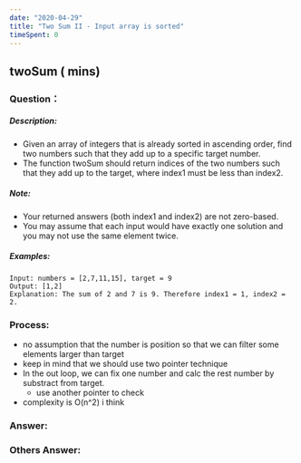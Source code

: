 ```yaml
---
date: "2020-04-29"
title: "Two Sum II - Input array is sorted"
timeSpent: 0
---
```


## twoSum ( mins)

### Question：

##### Description:
* Given an array of integers that is already sorted in ascending order, find two numbers such that they add up to a specific target number.
* The function twoSum should return indices of the two numbers such that they add up to the target, where index1 must be less than index2.

##### Note:
* Your returned answers (both index1 and index2) are not zero-based.
* You may assume that each input would have exactly one solution and you may not use the same element twice.

##### Examples:
```
Input: numbers = [2,7,11,15], target = 9
Output: [1,2]
Explanation: The sum of 2 and 7 is 9. Therefore index1 = 1, index2 = 2.
```

### Process:
- no assumption that the number is position so that we can filter some elements larger than target
- keep in mind that we should use two pointer technique
- In the out loop, we can fix one number and calc the rest number by substract from target.
  - use another pointer to check
- complexity is O(n^2) i think

### Answer:

### Others Answer:
